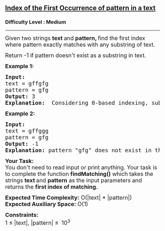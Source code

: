 <h2><a href="https://www.geeksforgeeks.org/problems/index-of-the-first-occurrence-of-pattern-in-a-text/1?page=1&difficulty=Medium&status=solved&sortBy=submissions">Index of the First Occurrence of pattern in a text</a></h2><h3>Difficulty Level : Medium</h3><hr><div class="problems_problem_content__Xm_eO"><p><span style="font-size:18px">Given two strings <strong>text&nbsp;</strong>and <strong>pattern, </strong>find the first index where pattern exactly matches with any substring of text.&nbsp; </span></p>

<p><span style="font-size:18px">Return -1 if pattern doesn't exist as a substring in text.</span></p>

<p><span style="font-size:18px"><strong>Example 1:</strong></span></p>

<pre><span style="font-size:18px"><strong>Input:</strong>
text = gffgfg
pattern = gfg
<strong>Output: </strong>3
<strong>Explanation:</strong>  Considering 0-based indexing, substring of text from 3rd to last index is gfg.</span></pre>

<p><span style="font-size:18px"><strong>Example 2:</strong></span></p>

<pre><span style="font-size:18px"><strong>Input:</strong>
text = gffggg
pattern = gfg
<strong>Output: </strong>-1
<strong>Explanation:</strong> pattern "gfg" does not exist in the text.</span></pre>

<p><span style="font-size:18px"><strong>Your Task:</strong><br>
You don't need to read input or print anything. Your task is to complete the function <strong>findMatching()</strong>&nbsp;which takes the strings <strong>text </strong>and <strong>pattern</strong> as the input parameters and returns the <strong>first index of matching.</strong></span></p>

<p><span style="font-size:18px"><strong>Expected Time Complexity:</strong>&nbsp;O(|text| * |pattern|)<br>
<strong>Expected Auxiliary Space:</strong>&nbsp;O(1)</span></p>

<p><span style="font-size:18px"><strong>Constraints:</strong><br>
1 ≤ |text|, |pattern|&nbsp;≤&nbsp; 10<sup>3</sup></span><br>
&nbsp;</p>
</div>